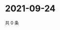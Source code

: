 # 2021-09-24

共 0 条

<!-- BEGIN -->
<!-- 最后更新时间 Fri Sep 24 2021 13:13:03 GMT+0800 (China Standard Time) -->

<!-- END -->
